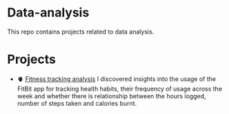 # Data-analysis
This repo contains projects related to data analysis.

# Projects
* 🫀 [Fitness tracking analysis]( )  I discovered insights into the usage of the FitBit app for tracking health habits, their frequency of usage across the week and whether there is relationship between the hours logged, number of steps taken and calories burnt.
